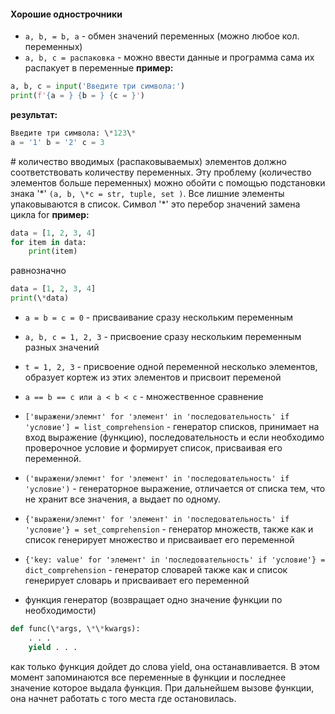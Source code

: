 #### Хорошие однострочники
- `a, b, = b, a` - обмен значений переменных (можно любое кол. переменных)
- `a, b, c = распаковка` - можно ввести данные и программа сама их распакует в переменные
**пример:**
```python
a, b, c = input('Введите три символа:')
print(f'{a = } {b = } {c = }')
```
**результат:**
```python
Введите три символа: \*123\*
a = '1' b = '2' c = 3 
```
\# количество вводимых (распаковываемых) элементов должно соответствовать количеству переменных. Эту проблему (количество элементов больше переменных) можно обойти с помощью подстановки знака '\*' 
`(a, b, \*c = str, tuple, set )`. Все лишние элементы упаковываются в список. Символ '\*' это перебор значений замена цикла for
**пример:**
```python
data = [1, 2, 3, 4]
for item in data:
	print(item)
```
равнозначно
```python
data = [1, 2, 3, 4]
print(\*data)
```

- `a = b = c = 0` - присваивание сразу нескольким переменным 
- `a, b, c = 1, 2, 3` - присвоение сразу нескольким переменным разных значений
- `t = 1, 2, 3` - присвоение одной переменной несколько элементов, образует кортеж из этих элементов и присвоит переменой

- `a == b == c или a < b < c` - множественное сравнение

- `['выражени/элемнт' for 'элемент' in 'последовательность' if 'условие'] = list_comprehension` - генератор списков, принимает на вход выражение (функцию), последовательность и если необходимо проверочное условие и формирует список, присваивая его переменной. 

- `('выражени/элемнт' for 'элемент' in 'последовательность' if 'условие')` - генераторное выражение, отличается от списка тем, что не хранит все значения, а выдает по одному.

- `{'выражени/элемнт' for 'элемент' in 'последовательность' if 'условие'} = set_comprehension` - генератор множеств, также как и список генерирует множество и присваивает его переменной

- `{'key: value' for 'элемент' in 'последовательность' if 'условие'} = dict_comprehension` - генератор словарей также как и список генерирует словарь и присваивает его переменной

- функция генератор (возвращает одно значение функции по необходимости)
```python
def func(\*args, \*\*kwargs):
	. . .
	yield . . .
```
как только функция дойдет до слова yield, она останавливается. В этом момент запоминаются все переменные в функции и последнее значение которое выдала функция. При дальнейшем вызове функции, она начнет работать с того места где остановилась.